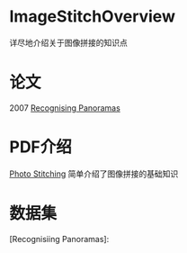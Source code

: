 # ImageStitchOverview
详尽地介绍关于图像拼接的知识点

# 论文

2007 [Recognising Panoramas](http://matthewalunbrown.com/papers/iccv2003.pdf)



# PDF介绍

[Photo Stitching](https://courses.engr.illinois.edu/cs498dwh/fa2010/lectures/Lecture%2017%20-%20Photo%20Stitching.pdf) 简单介绍了图像拼接的基础知识

# 数据集



[Recognisiing Panoramas]: 